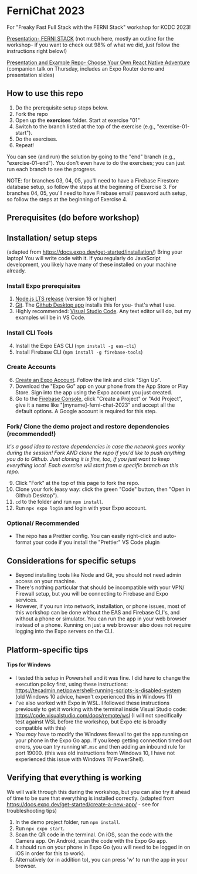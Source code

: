 # FerniChat 2023
For "Freaky Fast Full Stack with the FERNI Stack" workshop for KCDC 2023!

[Presentation- FERNI STACK](https://docs.google.com/presentation/d/1QyH5ZRbEAvudZdTVxhXUb7aqpMKrWCxsOHfAUhalwZ8/edit?usp=sharing)
(not much here, mostly an outline for the workshop- if you want to check out 98% of what we did, just follow the instructions right below!)

[Presentation and Example Repo- Choose Your Own React Native Adventure](https://github.com/keith-kurak/simple-expo-router-demo-kcdc)
(companion talk on Thursday, includes an Expo Router demo and presentation slides)

## How to use this repo
1. Do the prerequisite setup steps below.
2. Fork the repo
3. Open up the **exercises** folder. Start at exercise "01"
4. Switch to the branch listed at the top of the exercise (e.g., "exercise-01-start").
5. Do the exercises.
6. Repeat!

You can see (and run) the solution by going to the "end" branch (e.g., "exercise-01-end"). You don't even have to do the exercises; you can just run each branch to see the progress.

NOTE: for branches 03, 04, 05, you'll need to have a Firebase Firestore database setup, so follow the steps at the beginning of Exercise 3. For branches 04, 05, you'll need to have Firebase email/ password auth setup, so follow the steps at the beginning of Exercise 4.

## Prerequisites (do before workshop)

## Installation/ setup steps
(adapted from https://docs.expo.dev/get-started/installation/)
Bring your laptop! You will write code with it. If you regularly do JavaScript development, you likely have many of these installed on your machine already.

### Install Expo prerequisites
1. [Node.js LTS release](https://nodejs.org/en/) (version 16 or higher)
2. [Git](https://git-scm.com/). The [Github Desktop app](https://desktop.github.com/) installs this for you- that's what I use.
3. Highly recommended: [Visual Studio Code](https://code.visualstudio.com/download). Any text editor will do, but my examples will be in VS Code.
### Install CLI Tools
4. Install the Expo EAS CLI (`npm install -g eas-cli`)
5. Install Firebase CLI (`npm install -g firebase-tools`)
### Create Accounts
6. [Create an Expo Account](https://expo.dev/). Follow the link and click "Sign Up".
7. Download the "Expo Go" app on your phone from the App Store or Play Store. Sign into the app using the Expo account you just created.
8. Go to the [Firebase Console](https://console.firebase.google.com/), click "Create a Project" or "Add Project", give it a name like "[myname]-ferni-chat-2023" and accept all the default options. A Google account is required for this step.
### Fork/ Clone the demo project and restore dependencies (recommended!)
*It's a good idea to restore dependencies in case the network goes wonky during the session! Fork AND clone the repo if you'd like to push anything you do to Github. Just cloning it is fine, too, if you just want to keep everything local. Each exercise will start from a specific branch on this repo.*

9. Click "Fork" at the top of this page to fork the repo.
10. Clone your fork (easy way: click the green "Code" button, then "Open in Github Desktop").
11. `cd` to the folder and run `npm install`.
12. Run `npx expo login` and login with your Expo account.

### Optional/ Recommended
- The repo has a Prettier config. You can easily right-click and auto-format your code if you install the "Prettier" VS Code plugin

## Considerations for specific setups
- Beyond installing tools like Node and Git, you should not need admin access on your machine.
- There's nothing particular that should be incompatible with your VPN/ Firewall setup, but you will be connecting to Firebase and Expo services.
- However, if you run into network, installation, or phone issues, most of this workshop can be done without the EAS and Firebase CLI's, and without a phone or simulator. You can run the app in your web browser instead of a phone. Running on just a web browser also does not require logging into the Expo servers on the CLI.

## Platform-specific tips
#### Tips for Windows
- I tested this setup in Powershell and it was fine. I did have to change the execution policy first, using these instructions: https://tecadmin.net/powershell-running-scripts-is-disabled-system (old Windows 10 advice, haven't experienced this in Windows 11)
- I've also worked with Expo in WSL. I followed these instructions previously to get it working with the terminal inside Visual Studio code: https://code.visualstudio.com/docs/remote/wsl (I will not specifically test against WSL before the workshop, but Expo etc is broadly compatible with this)
- You _may_ have to modify the Windows firewall to get the app running on your phone in the Expo Go app. If you keep getting connection timed out errors, you can try running `WF.msc` and then adding an inbound rule for port 19000. (this was old instructions from Windows 10, I have not experienced this issue with Windows 11/ PowerShell).

## Verifying that everything is working
We will walk through this during the workshop, but you can also try it ahead of time to be sure that everything is installed correctly.
(adapted from https://docs.expo.dev/get-started/create-a-new-app/ - see for troubleshooting tips)
1. In the demo project folder, run `npm install`.
2. Run `npx expo start`.
3. Scan the QR code in the terminal. On iOS, scan the code with the Camera app. On Android, scan the code with the Expo Go app.
4. It should run on your phone in Expo Go (you will need to be logged in on iOS in order for this to work).
5. Alternatively (or in addition to), you can press 'w' to run the app in your browser.

